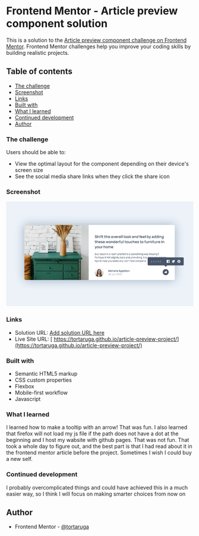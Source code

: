 # Frontend Mentor - Article preview component solution

This is a solution to the [Article preview component challenge on Frontend Mentor](https://www.frontendmentor.io/challenges/article-preview-component-dYBN_pYFT). Frontend Mentor challenges help you improve your coding skills by building realistic projects. 

## Table of contents
  - [The challenge](#the-challenge)
  - [Screenshot](#screenshot)
  - [Links](#links)
  - [Built with](#built-with)
  - [What I learned](#what-i-learned)
  - [Continued development](#continued-development)
- [Author](#author)

### The challenge

Users should be able to:

- View the optimal layout for the component depending on their device's screen size
- See the social media share links when they click the share icon

### Screenshot

![](./images/Screenshot%202024-06-16%20at%2016-12-24%20Frontend%20Mentor%20Article%20preview%20component.png)


### Links

- Solution URL: [Add solution URL here](https://your-solution-url.com)
- Live Site URL: [ https://tortaruga.github.io/article-preview-project/](https://tortaruga.github.io/article-preview-project/)

### Built with

- Semantic HTML5 markup
- CSS custom properties
- Flexbox
- Mobile-first workflow
- Javascript

### What I learned

I learned how to make a tooltip with an arrow! That was fun. I also learned that firefox will not load my js file if the path does not have a dot at the beginning and I host my wabsite with github pages. That was not fun. That took a whole day to figure out, and the best part is that I had read about it in the frontend mentor article before the project. 
Sometimes I wish I could buy a new self.  

### Continued development

I probably overcomplicated things and could have achieved this in a much easier way, so I think I will focus on making smarter choices from now on

## Author

- Frontend Mentor - [@tortaruga](https://www.frontendmentor.io/profile/tortaruga)
